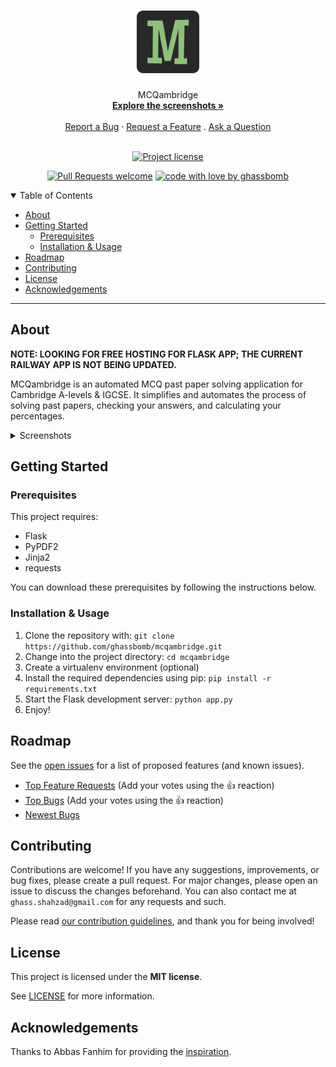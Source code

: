 <h1 align="center">
  <a href="https://github.com/ghassbomb/mcqambridge">
    <!-- Please provide path to your logo here -->
    <img src="static/favicons/android-chrome-512x512.png" alt="Logo" width="100" height="100">
  </a>
</h1>

<div align="center">
  MCQambridge
  <br />
  <a href="#about"><strong>Explore the screenshots »</strong></a>
  <br />
  <br />
  <a href="https://github.com/ghassbomb/mcqambridge/issues/new?assignees=&labels=bug&template=01_BUG_REPORT.md&title=bug%3A+">Report a Bug</a>
  ·
  <a href="https://github.com/ghassbomb/mcqambridge/issues/new?assignees=&labels=enhancement&template=02_FEATURE_REQUEST.md&title=feat%3A+">Request a Feature</a>
  .
  <a href="https://github.com/ghassbomb/mcqambridge/issues/new?assignees=&labels=question&template=04_SUPPORT_QUESTION.md&title=support%3A+">Ask a Question</a>
</div>

<div align="center">
<br />

[![Project license](https://img.shields.io/github/license/ghassbomb/mcqambridge.svg?style=flat-square)](LICENSE)

[![Pull Requests welcome](https://img.shields.io/badge/PRs-welcome-ff69b4.svg?style=flat-square)](https://github.com/ghassbomb/mcqambridge/issues?q=is%3Aissue+is%3Aopen+label%3A%22help+wanted%22)
[![code with love by ghassbomb](https://img.shields.io/badge/%3C%2F%3E%20with%20%E2%99%A5%20by-ghassbomb-ff1414.svg?style=flat-square)](https://github.com/ghassbomb)

</div>

<details open="open">
<summary>Table of Contents</summary>

- [About](#about)
- [Getting Started](#getting-started)
  - [Prerequisites](#prerequisites)
  - [Installation \& Usage](#installation--usage)
- [Roadmap](#roadmap)
- [Contributing](#contributing)
- [License](#license)
- [Acknowledgements](#acknowledgements)

</details>

---

## About

**NOTE: LOOKING FOR FREE HOSTING FOR FLASK APP; THE CURRENT RAILWAY APP IS NOT BEING UPDATED.**

MCQambridge is an automated MCQ past paper solving application for Cambridge A-levels & IGCSE. It simplifies and automates the process of solving past papers, checking your answers, and calculating your percentages. 


<details>
<summary>Screenshots</summary>
<br>


|                               Home Page                               |                               Paper Page                               |
| :-------------------------------------------------------------------: | :--------------------------------------------------------------------: |
| <img src="docs/images/1.png" title="Home Page" width="100%"> | <img src="docs/images/2.png" title="Paper Page" width="100%"> |

</details>

## Getting Started

### Prerequisites

This project requires:
- Flask
- PyPDF2
- Jinja2
- requests

You can download these prerequisites by following the instructions below.

### Installation & Usage

1. Clone the repository with: `git clone https://github.com/ghassbomb/mcqambridge.git`
2. Change into the project directory: `cd mcqambridge`
3. Create a virtualenv environment (optional)
4. Install the required dependencies using pip: `pip install -r requirements.txt`
5. Start the Flask development server: `python app.py`
6. Enjoy!

## Roadmap

See the [open issues](https://github.com/ghassbomb/mcqambridge/issues) for a list of proposed features (and known issues).

- [Top Feature Requests](https://github.com/ghassbomb/mcqambridge/issues?q=label%3Aenhancement+is%3Aopen+sort%3Areactions-%2B1-desc) (Add your votes using the 👍 reaction)
- [Top Bugs](https://github.com/ghassbomb/mcqambridge/issues?q=is%3Aissue+is%3Aopen+label%3Abug+sort%3Areactions-%2B1-desc) (Add your votes using the 👍 reaction)
- [Newest Bugs](https://github.com/ghassbomb/mcqambridge/issues?q=is%3Aopen+is%3Aissue+label%3Abug)

## Contributing

Contributions are welcome! If you have any suggestions, improvements, or bug fixes, please create a pull request. For major changes, please open an issue to discuss the changes beforehand. You can also contact me at `ghass.shahzad@gmail.com` for any requests and such.

Please read [our contribution guidelines](docs/CONTRIBUTING.md), and thank you for being involved!

## License

This project is licensed under the **MIT license**.

See [LICENSE](LICENSE) for more information.

## Acknowledgements

Thanks to Abbas Fanhim for providing the [inspiration](https://github.com/Abban-Fahim/MCQ/).
